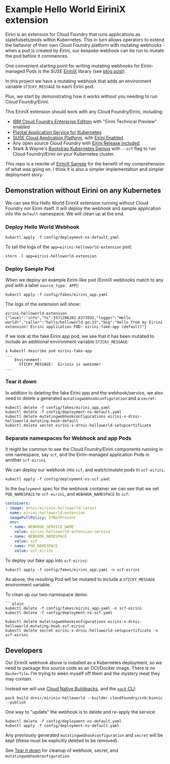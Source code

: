 # Example Hello World EiriniX extension

Eirini is an extension for Cloud Foundry that runs applications as statefulsets/pods within Kubernetes. This in turn allows operators to extend the behavior of their own Cloud Foundry platform with mutating webhooks - when a pod is created by Eirini, our bespoke webhook can be run to mutate the pod before it commences. 

One convenient starting point for writing mutating webhooks for Eirini-managed Pods is the SUSE [EiriniX](https://github.com/SUSE/eirinix) library (see [blog post](https://www.cloudfoundry.org/blog/introducing-eirinix-how-to-build-eirini-extensions/)).

In this project we have a mutating webhook that adds an environment variable `STICKY_MESSAGE` to each Eirini pod.

Plus, we start by demonstrating how it works without you needing to run Cloud Foundry/Eirini.

This EiriniX extension should work with any Cloud Foundry/Eirini, including:

* [IBM Cloud Foundry Enterprise Edition](https://cloud.ibm.com/docs/cloud-foundry?topic=cloud-foundry-getting-started) with "Eirini Technical Preview" enabled
* [Pivotal Application Service for Kubernetes](https://pivotal.io/platform/pas-on-kubernetes)
* [SUSE Cloud Application Platform](https://www.suse.com/products/cloud-application-platform/cloud-foundry/), with [Eirini Enabled](https://documentation.suse.com/suse-cap/1/html/cap-guides/cha-cap-depl-eirini.html#sec-cap-eirini-enable).
* Any open source Cloud Foundry with [Eirini Release included](https://documentation.suse.com/suse-cap/1/html/cap-guides/cha-cap-depl-eirini.html#sec-cap-eirini-enable).
* Stark & Wayne's [Bootstrap Kubernetes Demos](https://documentation.suse.com/suse-cap/1/html/cap-guides/cha-cap-depl-eirini.html#sec-cap-eirini-enable) with `--scf` flag to run Cloud Foundry/Eirini on your Kubernetes cluster.

This repo is a rewrite of [EiriniX Sample](https://github.com/SUSE/eirinix-sample/) for the benefit of my comprehension of what was going on. I think it is also a simpler implementation and simpler deployment story.

## Demonstration without Eirini on any Kubernetes

We can see this Hello World EiriniX extension running without Cloud Foundry nor Eirini itself. It will deploy the webhook and sample application into the `default` namespace. We will clean up at the end.

### Deploy Hello World Webhook

```plain
kubectl apply -f config/deployment-ns-default.yaml
```

To tail the logs of the `app=eirini-helloworld-extension` pod:

```plain
stern -l app=eirini-helloworld-extension
```

### Deploy Sample Pod

When we deploy an example Eirini-like pod (EiriniX webhooks match to any pod with a label `source_type: APP`):

```plain
kubectl apply -f config/fakes/eirini_app.yaml
```

The logs of the extension will show:

```plain
eirini-helloworld-extension {"level":"info","ts":1571206202.8373592,"logger":"Hello world!","caller":"hello/helloworld.go:33","msg":"Hello from my Eirini extension! Eirini application POD: eirini-fake-app (default)"}
```

If we look at the fake Eirini app pod, we see that it has been mutated to include an additional environment variable `STICKY_MESSAGE`:

```plain
$ kubectl describe pod eirini-fake-app
...
    Environment:
      STICKY_MESSAGE:  Eirinix is awesome!
...
```

### Tear it down

In addition to deleting the fake Eirini app and the webhook/service, we also need to delete a generated `mutatingwebhookconfiguration` and a `secret`:

```plain
kubectl delete -f config/fakes/eirini_app.yaml
kubectl delete -f config/deployment-ns-default.yaml
kubectl delete mutatingwebhookconfigurations eirini-x-drnic-helloworld-mutating-hook-default
kubectl delete secret eirini-x-drnic-helloworld-setupcertificate
```

### Separate namespaces for Webhook and app Pods

It might be common to see the Cloud Foundry/Eirini components running in one namespace, say `scf`, and the Eirini-managed application Pods in another `scf-eirini`.

We can deploy our webhook into `scf`, and watch/mutate pods in `scf-eirini`:

```plain
kubectl apply -f config/deployment-ns-scf.yaml
```

In the `Deployment` spec for the webhook container we can see that we set `POD_NAMESPACE` to `scf-eirini`, and `WEBHOOK_NAMESPACE` to `scf`:

```yaml
containers:
- image: drnic/eirinix-helloworld:latest
  name: eirini-helloworld-extension
  imagePullPolicy: IfNotPresent
  env:
  - name: WEBHOOK_SERVICE_NAME
    value: eirini-helloworld-extension-service
  - name: WEBHOOK_NAMESPACE
    value: scf
  - name: POD_NAMESPACE
    value: scf-eirini
```

To deploy our fake app into `scf-eirini`:

```plain
kubectl apply -f config/fakes/eirini_app.yaml -n scf-eirini
```

As above, the resulting Pod will be mutated to include a `STICKY_MESSAGE` environment variable.

To clean up our two-namespace demo:

```plain
```plain
kubectl delete -f config/fakes/eirini_app.yaml -n scf-eirini
kubectl delete -f config/deployment-ns-scf.yaml

kubectl delete mutatingwebhookconfigurations eirini-x-drnic-helloworld-mutating-hook-scf-eirini
kubectl delete secret eirini-x-drnic-helloworld-setupcertificate -n scf-eirini
```

## Developers

Our EiriniX webhook above is installed as a Kubernetes deployment, so we need to package this source code as an OCI/Docker image. There is no `Dockerfile`. I'm trying to ween myself off them and the mystery meat they may contain.

Instead we will use [Cloud Native Buildpacks](https://buildpacks.io), and the [`pack` CLI](https://buildpacks.io/docs/install-pack/):

```plain
pack build drnic/eirinix-helloworld --builder cloudfoundry/cnb:bionic --publish
```

One way to "update" the webhook is to delete and re-apply the service:

```plain
kubectl delete -f config/deployment-ns-default.yaml
kubectl apply -f config/deployment-ns-default.yaml
```

Any previously generated `mutatingwebhookconfiguration` and `secret` will be kept (these must be explicitly deleted to be removed).

See [Tear it down](#tear-it-down) for cleanup of webhook, secret, and `mutatingwebhookconfiguration`.
